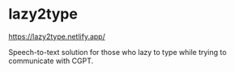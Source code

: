 # lazy2type
https://lazy2type.netlify.app/

Speech-to-text solution for those who lazy to type while trying to communicate with CGPT.
